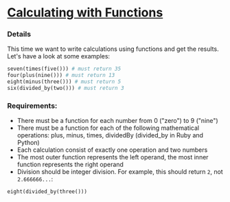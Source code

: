 # [Calculating with Functions](https://www.codewars.com/kata/525f3eda17c7cd9f9e000b39)

### Details

This time we want to write calculations using functions and get the results. Let's have a look at some examples:
```python
seven(times(five())) # must return 35
four(plus(nine())) # must return 13
eight(minus(three())) # must return 5
six(divided_by(two())) # must return 3
```

### Requirements:

- There must be a function for each number from 0 ("zero") to 9 ("nine")
- There must be a function for each of the following mathematical operations: plus, minus, times, dividedBy (divided_by in Ruby and Python)
- Each calculation consist of exactly one operation and two numbers
- The most outer function represents the left operand, the most inner function represents the right operand
- Division should be integer division. For example, this should return `2`, not  `2.666666...`:

```python
eight(divided_by(three()))
```